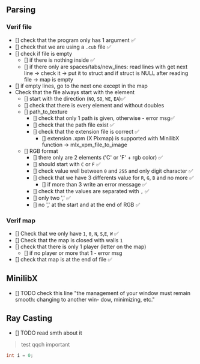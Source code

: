 ## Parsing

### Verif file
- [] check that the program only has 1 argument ✅
- [] check that we are using a `.cub` file ✅
- [] check if file is empty 
	- [] if there is nothing inside ✅
	- [] if there only are spaces/tabs/new_lines:
		read lines with get next line -> check it -> put it to struct and 
		if struct is NULL after reading file -> map is empty
- [] if empty lines, go to the next one except in the map
- Check that the file always start with the element
	- [] start with the direction (`NO`, `SO`, `WE`, `EA`)✅
	- [] check that there is every element and without doubles
	- [] path_to_texture
		- [] check that only 1 path is given, otherwise - error msg✅
		- [] check that the path file exist ✅
		- [] check that the extension file is correct ✅
			- [] extension .xpm (X Pixmap) is supported with MinilibX
				function -> mlx_xpm_file_to_image
	- [] RGB format
		- [] there only are 2 elements ('C' or 'F' + rgb color) ✅
		- [] should start with `C` or `F` ✅
		- [] check value well between `0` and `255` and only digit character ✅
		- [] check that we have 3 differents value for `R`, `G`, `B` and no more ✅
			- [] if more than 3 write an error message ✅
		- [] check that the values are separated with `,` ✅
		- [] only two ',' ✅
		- [] no ',' at the start and at the end of RGB ✅		
		
	
### Verif map

- [] Check that we only have `1`, `0`, `N`, `S`,`E`, `W` ✅
- [] Check that the map is closed with walls `1`
- [] check that there is only 1 player (letter on the map)
	- [] if no player or more that 1 - error msg
- [] check that map is at the end of file ✅


## MinilibX

- [] TODO check this line "the management of your window must remain smooth: changing to another win-
dow, minimizing, etc."

## Ray Casting

- [] TODO read smth about it


> test qqch important

```C
int	i = 0;
```
